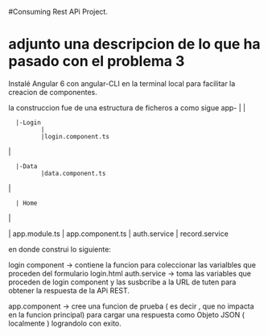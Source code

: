 #Consuming Rest APi Project.

# adjunto una descripcion de lo que ha pasado con el problema 3

Instalé Angular 6 con angular-CLI en la terminal local para facilitar la creacion de componentes.

la construccion fue de una estructura de ficheros a como sigue 
app-
   |
   |
    
      |-Login
             |
             |login.component.ts    
   |
   
      |-Data
             |data.component.ts
   |
   
      | Home
   |
   
   | app.module.ts
   | app.component.ts
   | auth.service
   | record.service

en donde construi lo siguiente:

login component -> contiene la funcion para coleccionar las varialbles que proceden del formulario login.html
auth.service -> toma las variables que proceden de login component y las susbcribe a la URL de tuten para obtener la respuesta de la APi REST.

app.component -> cree una funcion de prueba ( es decir , que no impacta en la funcion principal) para cargar una respuesta como Objeto JSON ( localmente ) lograndolo con exito.



